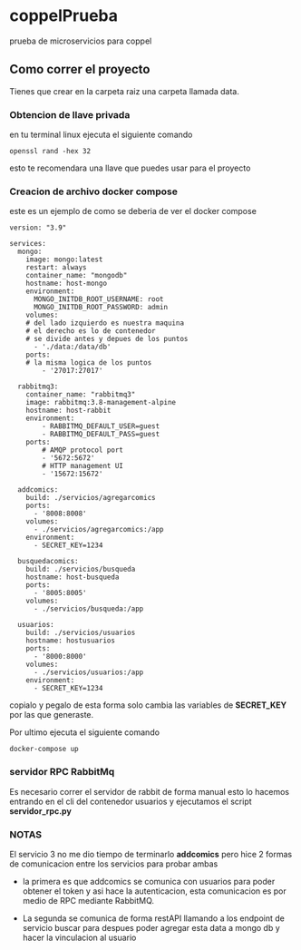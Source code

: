 # coppelPrueba
prueba de microservicios para coppel

## Como correr el proyecto
Tienes que crear en la carpeta raiz una carpeta llamada data.



### Obtencion de llave privada
en tu terminal linux ejecuta el siguiente comando
```
openssl rand -hex 32
```
esto te recomendara una llave que puedes usar para el proyecto

### Creacion de archivo docker compose

este es un ejemplo de como se deberia de ver el docker compose
```
version: "3.9" 

services:
  mongo:
    image: mongo:latest
    restart: always
    container_name: "mongodb"
    hostname: host-mongo
    environment:
      MONGO_INITDB_ROOT_USERNAME: root
      MONGO_INITDB_ROOT_PASSWORD: admin
    volumes:
    # del lado izquierdo es nuestra maquina
    # el derecho es lo de contenedor
    # se divide antes y depues de los puntos
      - './data:/data/db'
    ports:
    # la misma logica de los puntos
        - '27017:27017'
  
  rabbitmq3:
    container_name: "rabbitmq3"
    image: rabbitmq:3.8-management-alpine
    hostname: host-rabbit
    environment:
        - RABBITMQ_DEFAULT_USER=guest
        - RABBITMQ_DEFAULT_PASS=guest
    ports:
        # AMQP protocol port
        - '5672:5672'
        # HTTP management UI
        - '15672:15672'

  addcomics:
    build: ./servicios/agregarcomics
    ports:
      - '8008:8008'
    volumes:
      - ./servicios/agregarcomics:/app
    environment:
      - SECRET_KEY=1234

  busquedacomics:
    build: ./servicios/busqueda
    hostname: host-busqueda
    ports:
      - '8005:8005'
    volumes:
      - ./servicios/busqueda:/app
  
  usuarios:
    build: ./servicios/usuarios
    hostname: hostusuarios
    ports:
      - '8000:8000'
    volumes:
      - ./servicios/usuarios:/app
    environment:
      - SECRET_KEY=1234
```

copialo y pegalo de esta forma solo cambia las variables de **SECRET_KEY** por las que generaste.   

Por ultimo ejecuta el siguiente comando

```
docker-compose up
```

### servidor RPC RabbitMq
Es necesario correr el servidor de rabbit de forma manual esto lo hacemos entrando en el cli del contenedor usuarios y ejecutamos el script **servidor_rpc.py**

### NOTAS
El servicio 3 no me dio tiempo de terminarlo **addcomics** pero hice 2 formas de comunicacion entre los servicios para probar ambas 
- la primera es que addcomics se comunica con usuarios para poder obtener el token y asi hace la autenticacion, esta comunicacion es por medio de RPC mediante RabbitMQ.

- La segunda se comunica de forma restAPI llamando a los endpoint de servicio buscar para despues poder agregar esta data a mongo db y hacer la vinculacion al usuario
